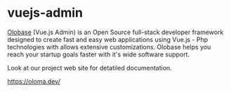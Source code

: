 # vuejs-admin

[Olobase](https://olobase.dev) (Vue.js Admin) is an Open Source full-stack developer framework designed to create fast and easy web applications using Vue.js - Php technologies with allows extensive customizations. Olobase helps you reach your startup goals faster with it's wide software support.

Look at our project web site for detatiled documentation.

https://oloma.dev/
